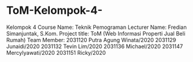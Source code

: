 # ToM-Kelompok-4-
<a>Kelompok 4<a>
<a>Course Name: Teknik Pemograman<a>
Lecturer Name: Fredian Simanjuntak, S.Kom.
Project title: ToM (Web Informasi Properti Jual Beli Rumah)
Team Member:
2031120 Putra Agung Winata/2020
2031129 Junaidi/2020
2031132 Tevin Lim/2020
2031136 Michael/2020
2031147 Mercylyawati/2020
2031151 Ricky/2020
